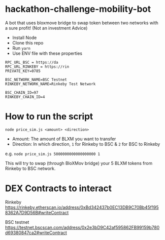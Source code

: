 # hackathon-challenge-mobility-bot
A bot that uses bloxmove bridge to swap token between two networks with a sure profit! (Not an investment Advice)

- Install Node
- Clone this repo
- Run `yarn`
- Use ENV file with these properties

```
RPC_URL_BSC = https://da
RPC_URL_RINKEBY = https://rin
PRIVATE_KEY=0785

BSC_NETWORK_NAME=BSC Testnet
RINKEBY_NETWORK_NAME=Rinkeby Test Network

BSC_CHAIN_ID=97
RINKEBY_CHAIN_ID=4
```


# How to run the script

`node price_sim.js <amount> <direction>`
- Amount: The amount of BLXM you want to transfer
- Direction: In which direction, `1` for Rinkeby to BSC & `2` for BSC to Rinkeby

e.g. `node price_sim.js 5000000000000000000 1`

This will try to swap (through BloXMov bridge) your 5 BLXM tokens from Rinkeby to BSC network.

# DEX Contracts to interact
Rinkeby https://rinkeby.etherscan.io/address/0xBd342437b0EC13DB9C70Bb45f1958362A7D9D56B#writeContract

BSC testnet https://testnet.bscscan.com/address/0x2e3bD9C42af595862FB99159b780d69380847ca2#writeContract
